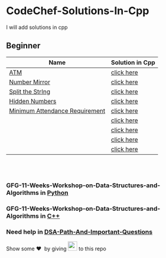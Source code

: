 # CodeChef-Solutions-In-Cpp
I will add solutions in cpp

## Beginner
|Name|Solution in Cpp|
|---|---|
|[ATM](https://www.codechef.com/problems/HS08TEST)|[click here](https://github.com/arpit456jain/CodeChef-Solutions-In-Cpp/blob/master/Beginner/ATM.cpp)||
|[Number Mirror](https://www.codechef.com/problems/START01)|[click here](https://github.com/arpit456jain/CodeChef-Solutions-In-Cpp/blob/master/Beginner/Number_Mirror.cpp)|
| [Split the StrIng](https://www.codechef.com/problems/SPLITIT) |[click here](https://github.com/arpit456jain/CodeChef-Solutions-In-Cpp/blob/master/Beginner/Split_the_String.cpp)|
| [Hidden Numbers](https://www.codechef.com/problems/UWCOI21A) |[click here](https://github.com/arpit456jain/CodeChef-Solutions-In-Cpp/blob/master/Beginner/Number_Mirror.cpp)|
| [Minimum Attendance Requirement](https://www.codechef.com/problems/ATTENDU) |[click here](https://github.com/arpit456jain/CodeChef-Solutions-In-Cpp/blob/master/Beginner/Minimum_Attendance_Requirement.cpp)|
| []() |[click here]()|
| []() |[click here]()|
| []() |[click here]()|
| []() |[click here]()|

<br><br>
### GFG-11-Weeks-Workshop-on-Data-Structures-and-Algorithms in [Python](https://github.com/arpit456jain/gfg-11-Weeks-Workshop-on-DSA-in-Python)
### GFG-11-Weeks-Workshop-on-Data-Structures-and-Algorithms in [C++](https://github.com/arpit456jain/gfg-11-Weeks-Workshop-on-DSA-in-CPP)
### Need help in [DSA-Path-And-Important-Questions](https://github.com/arpit456jain/DSA-Path-And-Important-Questions)

Show some ❤️&nbsp; by giving <img src="https://imgur.com/o7ncZFp.jpg" height=25px width=25px> to this repo
